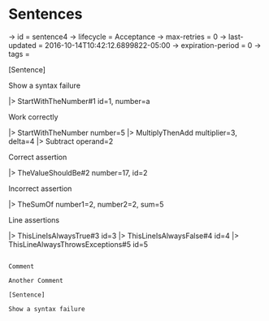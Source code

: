 # Sentences

-> id = sentence4
-> lifecycle = Acceptance
-> max-retries = 0
-> last-updated = 2016-10-14T10:42:12.6899822-05:00
-> expiration-period = 0
-> tags = 

[Sentence]

Show a syntax failure

|> StartWithTheNumber#1 id=1, number=a

Work correctly

|> StartWithTheNumber number=5
|> MultiplyThenAdd multiplier=3, delta=4
|> Subtract operand=2

Correct assertion

|> TheValueShouldBe#2 number=17, id=2

Incorrect assertion

|> TheSumOf number1=2, number2=2, sum=5

Line assertions

|> ThisLineIsAlwaysTrue#3 id=3
|> ThisLineIsAlwaysFalse#4 id=4
|> ThisLineAlwaysThrowsExceptions#5 id=5
~~~

Comment 

Another Comment

[Sentence]

Show a syntax failure
